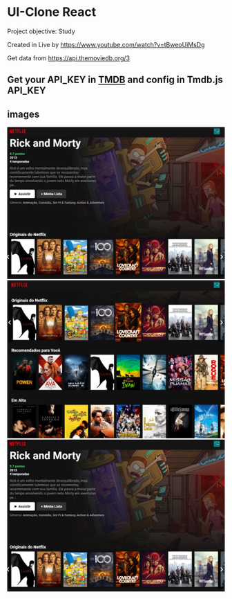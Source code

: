 # UI-Clone React

Project objective: Study

Created in Live by https://www.youtube.com/watch?v=tBweoUiMsDg

Get data from https://api.themoviedb.org/3

## Get your API_KEY in [TMDB](https://www.themoviedb.org/documentation/api) and config in Tmdb.js API_KEY

## images
![Screenshot_1](/imgs/Screenshot_1.jpg "Screenshot_1")![Screenshot_2](/imgs/Screenshot_2.jpg "Screenshot_2")![Screenshot_3](/imgs/Screenshot_1.jpg "Screenshot_3")

